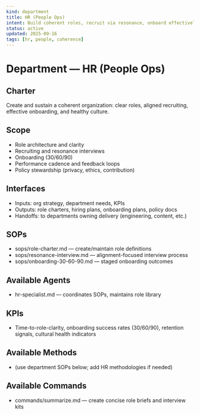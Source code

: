 ```yaml
---
kind: department
title: HR (People Ops)
intent: Build coherent roles, recruit via resonance, onboard effectively, sustain culture
status: active
updated: 2025-09-16
tags: [hr, people, coherence]
---
```


# Department — HR (People Ops)

## Charter
Create and sustain a coherent organization: clear roles, aligned recruiting, effective onboarding, and healthy culture.

## Scope
- Role architecture and clarity
- Recruiting and resonance interviews
- Onboarding (30/60/90)
- Performance cadence and feedback loops
- Policy stewardship (privacy, ethics, contribution)

## Interfaces
- Inputs: org strategy, department needs, KPIs
- Outputs: role charters, hiring plans, onboarding plans, policy docs
- Handoffs: to departments owning delivery (engineering, content, etc.)

## SOPs
- sops/role-charter.md — create/maintain role definitions
- sops/resonance-interview.md — alignment-focused interview process
- sops/onboarding-30-60-90.md — staged onboarding outcomes

## Available Agents
- hr-specialist.md — coordinates SOPs, maintains role library

## KPIs
- Time-to-role-clarity, onboarding success rates (30/60/90), retention signals, cultural health indicators

## Available Methods
- (use department SOPs below; add HR methodologies if needed)

## Available Commands
- commands/summarize.md — create concise role briefs and interview kits
